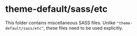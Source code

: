 # theme-default/sass/etc

This folder contains miscellaneous SASS files. Unlike `"theme-default/sass/etc"`, these files
need to be used explicitly.
